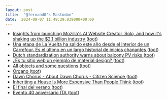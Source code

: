 ```yaml
---
layout: post
title:  "@fernand0's Mastodon"
date:  2024-09-07 11:49:29.039000+00:00
---
```

*  [Insights from launching Mozilla's AI Website Creator, Solo, and how it's shaking up the $2.1 billion industry ](https://future.mozilla.org/news/insights-from-launching-mozillas-ai-website-creator-solo-and-how-its-shaking-up-the-21-billion-industry) ([toot](https://mastodon.social/@fernand0/113096115423374757))
*  [Una etapa de La Vuelta ha salido este año desde el interior de un Carrefour. Es el último en un largo historial de inicios chanantes ](https://www.xataka.com/magnet/una-etapa-de-la-vuelta-ha-salido-este-ano-desde-el-interior-de-un-carrefour-es-el-ultimo-en-un-largo-historial-de-inicios-chanante) ([toot](https://mastodon.social/@fernand0/113095734717235324))
*  [Dutch standardization authority warns about balcony PV risks ](https://www.pv-magazine.com/2024/08/15/dutch-standardization-authority-warns-about-balcony-pv-risks) ([toot](https://mastodon.social/@fernand0/113095480240649831))
*  [¿Es tu sitio web un ejemplo de material design? ](https://wwwhatsnew.com/2024/08/22/es-tu-sitio-web-un-ejemplo-de-material-design) ([toot](https://mastodon.social/@fernand0/113095303101021603))
*  [All objects and some questions ](https://pubs.aip.org/aapt/ajp/article/91/10/819/2911822/All-objects-and-some-question) ([toot](https://mastodon.social/@fernand0/113095159244156846))
*  [Órgano ](https://www.flickr.com/photos/fernand0/53945196132) ([toot](https://mastodon.social/@fernand0/113095097922912644))
*  [Dawn Chorus - About Dawn Chorus - Citizen Science ](https://dawn-chorus.org/about-dawn-chorus) ([toot](https://mastodon.social/@fernand0/113094426506830562))
*  [Inheriting a House Is More Expensive Than People Think ](https://lifehacker.com/money/inheriting-a-house-is-expensiv) ([toot](https://mastodon.social/@fernand0/113093681191178495))
*  [El final del verano ](https://avecesunafoto.wordpress.com/2024/09/06/el-final-del-verano-4) ([toot](https://mastodon.social/@fernand0/113091873573243847))
*  [Evento 40 aniversario ITA ](https://www.ita.es/evento/evento-40-aniversario-ita) ([toot](https://mastodon.social/@fernand0/113091737378516259))
